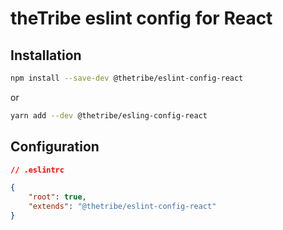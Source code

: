 # theTribe eslint config for React

## Installation

```sh
npm install --save-dev @thetribe/eslint-config-react
```

or

```sh
yarn add --dev @thetribe/esling-config-react
```

## Configuration

```json
// .eslintrc

{
    "root": true,
    "extends": "@thetribe/eslint-config-react"
}
```

